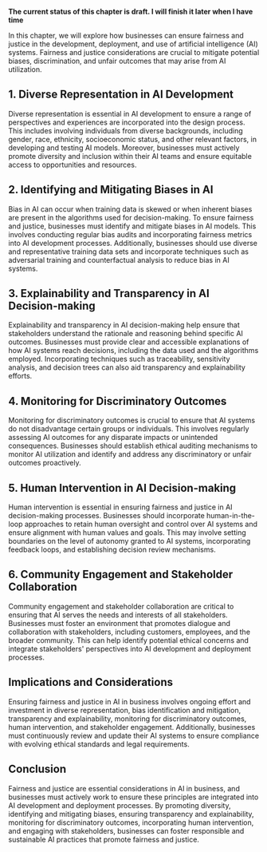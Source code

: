**The current status of this chapter is draft. I will finish it later when I have time**

In this chapter, we will explore how businesses can ensure fairness and justice in the development, deployment, and use of artificial intelligence (AI) systems. Fairness and justice considerations are crucial to mitigate potential biases, discrimination, and unfair outcomes that may arise from AI utilization.

**1. Diverse Representation in AI Development**
-----------------------------------------------

Diverse representation is essential in AI development to ensure a range of perspectives and experiences are incorporated into the design process. This includes involving individuals from diverse backgrounds, including gender, race, ethnicity, socioeconomic status, and other relevant factors, in developing and testing AI models. Moreover, businesses must actively promote diversity and inclusion within their AI teams and ensure equitable access to opportunities and resources.

**2. Identifying and Mitigating Biases in AI**
----------------------------------------------

Bias in AI can occur when training data is skewed or when inherent biases are present in the algorithms used for decision-making. To ensure fairness and justice, businesses must identify and mitigate biases in AI models. This involves conducting regular bias audits and incorporating fairness metrics into AI development processes. Additionally, businesses should use diverse and representative training data sets and incorporate techniques such as adversarial training and counterfactual analysis to reduce bias in AI systems.

**3. Explainability and Transparency in AI Decision-making**
------------------------------------------------------------

Explainability and transparency in AI decision-making help ensure that stakeholders understand the rationale and reasoning behind specific AI outcomes. Businesses must provide clear and accessible explanations of how AI systems reach decisions, including the data used and the algorithms employed. Incorporating techniques such as traceability, sensitivity analysis, and decision trees can also aid transparency and explainability efforts.

**4. Monitoring for Discriminatory Outcomes**
---------------------------------------------

Monitoring for discriminatory outcomes is crucial to ensure that AI systems do not disadvantage certain groups or individuals. This involves regularly assessing AI outcomes for any disparate impacts or unintended consequences. Businesses should establish ethical auditing mechanisms to monitor AI utilization and identify and address any discriminatory or unfair outcomes proactively.

**5. Human Intervention in AI Decision-making**
-----------------------------------------------

Human intervention is essential in ensuring fairness and justice in AI decision-making processes. Businesses should incorporate human-in-the-loop approaches to retain human oversight and control over AI systems and ensure alignment with human values and goals. This may involve setting boundaries on the level of autonomy granted to AI systems, incorporating feedback loops, and establishing decision review mechanisms.

**6. Community Engagement and Stakeholder Collaboration**
---------------------------------------------------------

Community engagement and stakeholder collaboration are critical to ensuring that AI serves the needs and interests of all stakeholders. Businesses must foster an environment that promotes dialogue and collaboration with stakeholders, including customers, employees, and the broader community. This can help identify potential ethical concerns and integrate stakeholders' perspectives into AI development and deployment processes.

**Implications and Considerations**
-----------------------------------

Ensuring fairness and justice in AI in business involves ongoing effort and investment in diverse representation, bias identification and mitigation, transparency and explainability, monitoring for discriminatory outcomes, human intervention, and stakeholder engagement. Additionally, businesses must continuously review and update their AI systems to ensure compliance with evolving ethical standards and legal requirements.

**Conclusion**
--------------

Fairness and justice are essential considerations in AI in business, and businesses must actively work to ensure these principles are integrated into AI development and deployment processes. By promoting diversity, identifying and mitigating biases, ensuring transparency and explainability, monitoring for discriminatory outcomes, incorporating human intervention, and engaging with stakeholders, businesses can foster responsible and sustainable AI practices that promote fairness and justice.
